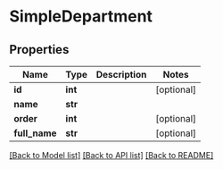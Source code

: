 # SimpleDepartment

## Properties
Name | Type | Description | Notes
------------ | ------------- | ------------- | -------------
**id** | **int** |  | [optional]
**name** | **str** |  |
**order** | **int** |  | [optional]
**full_name** | **str** |  | [optional]

[[Back to Model list]](../README.md#documentation-for-models) [[Back to API list]](../README.md#documentation-for-api-endpoints) [[Back to README]](../README.md)
